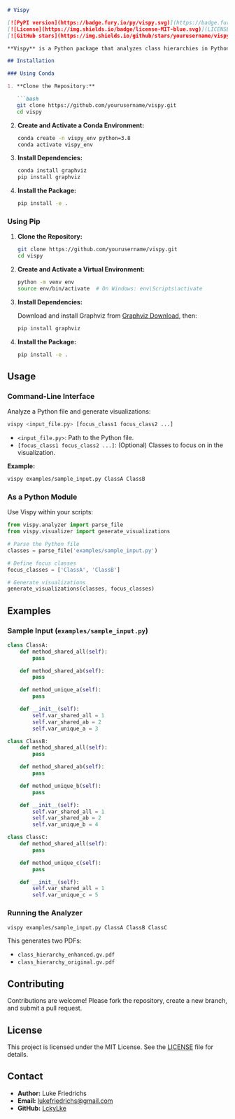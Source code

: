 ```markdown
# Vispy

[![PyPI version](https://badge.fury.io/py/vispy.svg)](https://badge.fury.io/py/vispy)
[![License](https://img.shields.io/badge/license-MIT-blue.svg)](LICENSE)
[![GitHub stars](https://img.shields.io/github/stars/yourusername/vispy.svg?style=social&label=Stars)](https://github.com/yourusername/vispy)

**Vispy** is a Python package that analyzes class hierarchies in Python files, extracts methods and variables, identifies shared elements among classes, and generates visualizations to help developers understand their code structure.

## Installation

### Using Conda

1. **Clone the Repository:**

   ```bash
   git clone https://github.com/yourusername/vispy.git
   cd vispy
   ```

2. **Create and Activate a Conda Environment:**

   ```bash
   conda create -n vispy_env python=3.8
   conda activate vispy_env
   ```

3. **Install Dependencies:**

   ```bash
   conda install graphviz
   pip install graphviz
   ```

4. **Install the Package:**

   ```bash
   pip install -e .
   ```

### Using Pip

1. **Clone the Repository:**

   ```bash
   git clone https://github.com/yourusername/vispy.git
   cd vispy
   ```

2. **Create and Activate a Virtual Environment:**

   ```bash
   python -m venv env
   source env/bin/activate  # On Windows: env\Scripts\activate
   ```

3. **Install Dependencies:**

   Download and install Graphviz from [Graphviz Download](https://graphviz.org/download/), then:

   ```bash
   pip install graphviz
   ```

4. **Install the Package:**

   ```bash
   pip install -e .
   ```

## Usage

### Command-Line Interface

Analyze a Python file and generate visualizations:

```bash
vispy <input_file.py> [focus_class1 focus_class2 ...]
```

- `<input_file.py>`: Path to the Python file.
- `[focus_class1 focus_class2 ...]`: (Optional) Classes to focus on in the visualization.

**Example:**

```bash
vispy examples/sample_input.py ClassA ClassB
```

### As a Python Module

Use Vispy within your scripts:

```python
from vispy.analyzer import parse_file
from vispy.visualizer import generate_visualizations

# Parse the Python file
classes = parse_file('examples/sample_input.py')

# Define focus classes
focus_classes = ['ClassA', 'ClassB']

# Generate visualizations
generate_visualizations(classes, focus_classes)
```

## Examples

### Sample Input (`examples/sample_input.py`)

```python
class ClassA:
    def method_shared_all(self):
        pass

    def method_shared_ab(self):
        pass

    def method_unique_a(self):
        pass

    def __init__(self):
        self.var_shared_all = 1
        self.var_shared_ab = 2
        self.var_unique_a = 3

class ClassB:
    def method_shared_all(self):
        pass

    def method_shared_ab(self):
        pass

    def method_unique_b(self):
        pass

    def __init__(self):
        self.var_shared_all = 1
        self.var_shared_ab = 2
        self.var_unique_b = 4

class ClassC:
    def method_shared_all(self):
        pass

    def method_unique_c(self):
        pass

    def __init__(self):
        self.var_shared_all = 1
        self.var_unique_c = 5
```

### Running the Analyzer

```bash
vispy examples/sample_input.py ClassA ClassB ClassC
```

This generates two PDFs:
- `class_hierarchy_enhanced.gv.pdf`
- `class_hierarchy_original.gv.pdf`

## Contributing

Contributions are welcome! Please fork the repository, create a new branch, and submit a pull request.

## License

This project is licensed under the MIT License. See the [LICENSE](LICENSE) file for details.

## Contact

- **Author:** Luke Friedrichs
- **Email:** [lukefriedrichs@gmail.com](mailto:lukefriedrichs@gmail.com)
- **GitHub:** [LckyLke](https://github.com/lckylke)
